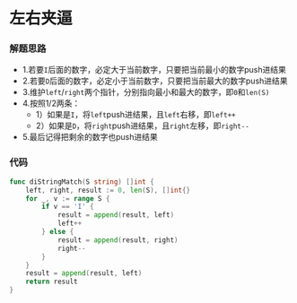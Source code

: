 # 左右夹逼
### 解题思路
* 1.若要``I``后面的数字，必定大于当前数字，只要把当前最小的数字push进结果
* 2.若要``D``后面的数字，必定小于当前数字，只要把当前最大的数字push进结果
* 3.维护``left``/``right``两个指针，分别指向最小和最大的数字，即``0``和``len(S)``
* 4.按照1/2两条：
    * 1）如果是``I``，将``left``push进结果，且``left``右移，即``left++``
    * 2）如果是``D``，将``right``push进结果，且``right``左移，即``right--``
* 5.最后记得把剩余的数字也push进结果
### 代码

```go
func diStringMatch(S string) []int {
	left, right, result := 0, len(S), []int{}
	for _, v := range S {
		if v == 'I' {
			result = append(result, left)
			left++
		} else {
			result = append(result, right)
			right--
		}
	}
	result = append(result, left)
	return result
}
```
